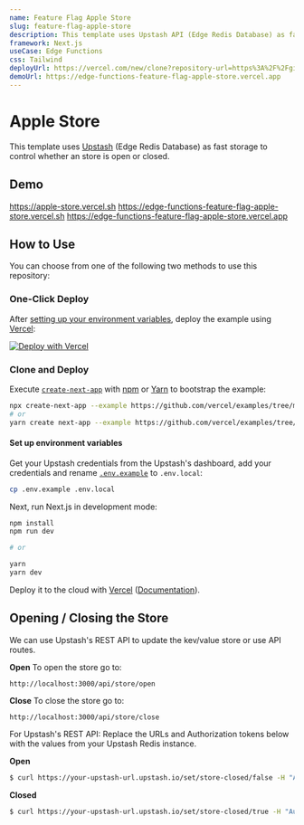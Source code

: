 ```yaml
---
name: Feature Flag Apple Store
slug: feature-flag-apple-store
description: This template uses Upstash API (Edge Redis Database) as fast storage to control whether an store is open or closed.
framework: Next.js
useCase: Edge Functions
css: Tailwind
deployUrl: https://vercel.com/new/clone?repository-url=https%3A%2F%2Fgithub.com%2Fvercel%2Fexamples%2Ftree%2Fmain%2Fedge-functions%2Ffeature-flag-apple-store&env=UPSTASH_SECRET&envDescription=The%20Upstash%20secret%20from%20your%20Upstash%20console&envLink=https%3A%2F%2Fgithub.com%2Fvercel%2Fexamples%2Ftree%2Fmain%2Fedge-functions%2Ffeature-flag-apple-store%23set-up-environment-variables&project-name=feature-flag-apple-store&repo-name=feature-flag-apple-store
demoUrl: https://edge-functions-feature-flag-apple-store.vercel.app
---
```


# Apple Store

This template uses [Upstash](https://upstash.com/) (Edge Redis Database) as fast storage to control whether an store is open or closed.

## Demo

https://apple-store.vercel.sh
https://edge-functions-feature-flag-apple-store.vercel.sh
https://edge-functions-feature-flag-apple-store.vercel.app

## How to Use

You can choose from one of the following two methods to use this repository:

### One-Click Deploy

After [setting up your environment variables](#set-up-environment-variables), deploy the example using [Vercel](https://vercel.com?utm_source=github&utm_medium=readme&utm_campaign=vercel-examples):

[![Deploy with Vercel](https://vercel.com/button)](https://vercel.com/new/clone?repository-url=https%3A%2F%2Fgithub.com%2Fvercel%2Fexamples%2Ftree%2Fmain%2Fedge-functions%2Ffeature-flag-apple-store&env=UPSTASH_SECRET&envDescription=The%20Upstash%20secret%20from%20your%20Upstash%20console&envLink=https%3A%2F%2Fgithub.com%2Fvercel%2Fexamples%2Ftree%2Fmain%2Fedge-functions%2Ffeature-flag-apple-store%23set-up-environment-variables&project-name=feature-flag-apple-store&repo-name=feature-flag-apple-store)

### Clone and Deploy

Execute [`create-next-app`](https://github.com/vercel/next.js/tree/canary/packages/create-next-app) with [npm](https://docs.npmjs.com/cli/init) or [Yarn](https://yarnpkg.com/lang/en/docs/cli/create/) to bootstrap the example:

```bash
npx create-next-app --example https://github.com/vercel/examples/tree/main/edge-functions/feature-flag-apple-store
# or
yarn create next-app --example https://github.com/vercel/examples/tree/main/edge-functions/feature-flag-apple-store
```

#### Set up environment variables

Get your Upstash credentials from the Upstash's dashboard, add your credentials and rename [`.env.example`](.env.example) to `.env.local`:

```bash
cp .env.example .env.local
```

Next, run Next.js in development mode:

```bash
npm install
npm run dev

# or

yarn
yarn dev
```

Deploy it to the cloud with [Vercel](https://vercel.com/new?utm_source=github&utm_medium=readme&utm_campaign=edge-middleware-eap) ([Documentation](https://nextjs.org/docs/deployment)).

## Opening / Closing the Store

We can use Upstash's REST API to update the kev/value store or use API routes.

**Open**
To open the store go to:

```
http://localhost:3000/api/store/open
```

**Close**
To close the store go to:

```
http://localhost:3000/api/store/close
```

For Upstash's REST API: Replace the URLs and Authorization tokens below with the values from your Upstash Redis instance.

**Open**

```bash
$ curl https://your-upstash-url.upstash.io/set/store-closed/false -H "Authorization: Bearer YOUR_TOKEN"
```

**Closed**

```bash
$ curl https://your-upstash-url.upstash.io/set/store-closed/true -H "Authorization: Bearer YOUR_TOKEN"
```
